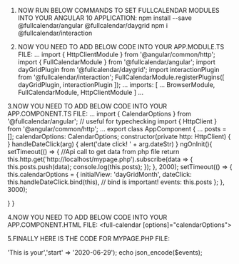 1. NOW RUN BELOW COMMANDS TO SET FULLCALENDAR MODULES INTO YOUR ANGULAR 10 APPLICATION:
npm install --save @fullcalendar/angular @fullcalendar/daygrid
npm i @fullcalendar/interaction

2. NOW YOU NEED TO ADD BELOW CODE INTO YOUR APP.MODULE.TS FILE:
...
import { HttpClientModule } from '@angular/common/http';
import { FullCalendarModule } from '@fullcalendar/angular'; 
import dayGridPlugin from '@fullcalendar/daygrid'; 
import interactionPlugin from '@fullcalendar/interaction'; 
FullCalendarModule.registerPlugins([ 
  dayGridPlugin,
  interactionPlugin
]);
...
  imports: [
        ...
        BrowserModule,
  FullCalendarModule,
  HttpClientModule
  ]
...

3.NOW YOU NEED TO ADD BELOW CODE INTO YOUR APP.COMPONENT.TS FILE:
...
import { CalendarOptions } from '@fullcalendar/angular'; // useful for typechecking
import { HttpClient } from '@angular/common/http';
...
export class AppComponent {
  ...
  posts = [];
  calendarOptions: CalendarOptions;
  constructor(private http: HttpClient) { }
  handleDateClick(arg) {
    alert('date click! ' + arg.dateStr)
  }
  ngOnInit(){
  setTimeout(() => {
        //Api call to get data from php file
  return this.http.get('http://localhost/mypage.php').subscribe(data => {
       this.posts.push(data);
       console.log(this.posts);
  });
  }, 2000);
  setTimeout(() => {
     this.calendarOptions = {
    initialView: 'dayGridMonth',
    dateClick: this.handleDateClick.bind(this), // bind is important!
    events: this.posts
    };
  }, 3000);
       
   }
}

4.NOW YOU NEED TO ADD BELOW CODE INTO YOUR APP.COMPONENT.HTML FILE:
<full-calendar [options]="calendarOptions"></full-calendar>

5.FINALLY HERE IS THE CODE FOR MYPAGE.PHP FILE:
<?php
header("Access-Control-Allow-Origin: *");
header("Access-Control-Allow-Methods: PUT, GET, POST");
header("Access-Control-Allow-Headers: Origin, X-Requested-With, Content-Type, Accept");
$events = array('title' => 'This is your','start' => '2020-06-29');
echo json_encode($events);
